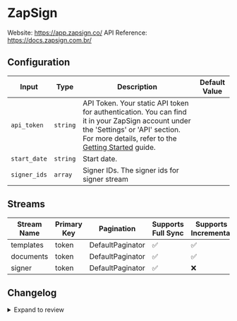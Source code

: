 # ZapSign
Website: https://app.zapsign.co/
API Reference: https://docs.zapsign.com.br/

## Configuration

| Input | Type | Description | Default Value |
|-------|------|-------------|---------------|
| `api_token` | `string` | API Token. Your static API token for authentication. You can find it in your ZapSign account under the &#39;Settings&#39; or &#39;API&#39; section. For more details, refer to the [Getting Started](https://docs.zapsign.com.br/english/getting-started#how-do-i-get-my-api-token) guide. |  |
| `start_date` | `string` | Start date.  |  |
| `signer_ids` | `array` | Signer IDs. The signer ids for signer stream |  |

## Streams
| Stream Name | Primary Key | Pagination | Supports Full Sync | Supports Incremental |
|-------------|-------------|------------|---------------------|----------------------|
| templates | token | DefaultPaginator | ✅ |  ✅  |
| documents | token | DefaultPaginator | ✅ |  ✅  |
| signer | token | DefaultPaginator | ✅ |  ❌  |

## Changelog

<details>
  <summary>Expand to review</summary>

| Version          | Date              | Pull Request | Subject        |
|------------------|-------------------|--------------|----------------|
| 0.0.23 | 2025-10-14 | [67982](https://github.com/airbytehq/airbyte/pull/67982) | Update dependencies |
| 0.0.22 | 2025-10-07 | [67252](https://github.com/airbytehq/airbyte/pull/67252) | Update dependencies |
| 0.0.21 | 2025-09-30 | [66841](https://github.com/airbytehq/airbyte/pull/66841) | Update dependencies |
| 0.0.20 | 2025-09-24 | [66463](https://github.com/airbytehq/airbyte/pull/66463) | Update dependencies |
| 0.0.19 | 2025-09-09 | [65667](https://github.com/airbytehq/airbyte/pull/65667) | Update dependencies |
| 0.0.18 | 2025-08-23 | [65401](https://github.com/airbytehq/airbyte/pull/65401) | Update dependencies |
| 0.0.17 | 2025-08-09 | [64856](https://github.com/airbytehq/airbyte/pull/64856) | Update dependencies |
| 0.0.16 | 2025-08-02 | [64352](https://github.com/airbytehq/airbyte/pull/64352) | Update dependencies |
| 0.0.15 | 2025-07-26 | [64082](https://github.com/airbytehq/airbyte/pull/64082) | Update dependencies |
| 0.0.14 | 2025-07-20 | [63652](https://github.com/airbytehq/airbyte/pull/63652) | Update dependencies |
| 0.0.13 | 2025-07-12 | [63172](https://github.com/airbytehq/airbyte/pull/63172) | Update dependencies |
| 0.0.12 | 2025-07-05 | [62720](https://github.com/airbytehq/airbyte/pull/62720) | Update dependencies |
| 0.0.11 | 2025-06-28 | [62238](https://github.com/airbytehq/airbyte/pull/62238) | Update dependencies |
| 0.0.10 | 2025-06-21 | [61752](https://github.com/airbytehq/airbyte/pull/61752) | Update dependencies |
| 0.0.9 | 2025-06-15 | [61228](https://github.com/airbytehq/airbyte/pull/61228) | Update dependencies |
| 0.0.8 | 2025-05-24 | [60739](https://github.com/airbytehq/airbyte/pull/60739) | Update dependencies |
| 0.0.7 | 2025-05-10 | [59999](https://github.com/airbytehq/airbyte/pull/59999) | Update dependencies |
| 0.0.6 | 2025-05-04 | [59551](https://github.com/airbytehq/airbyte/pull/59551) | Update dependencies |
| 0.0.5 | 2025-04-26 | [58947](https://github.com/airbytehq/airbyte/pull/58947) | Update dependencies |
| 0.0.4 | 2025-04-19 | [58552](https://github.com/airbytehq/airbyte/pull/58552) | Update dependencies |
| 0.0.3 | 2025-04-13 | [58037](https://github.com/airbytehq/airbyte/pull/58037) | Update dependencies |
| 0.0.2 | 2025-04-05 | [57383](https://github.com/airbytehq/airbyte/pull/57383) | Update dependencies |
| 0.0.1 | 2025-04-04 | [57008](https://github.com/airbytehq/airbyte/pull/57008) | Initial release by [@btkcodedev](https://github.com/btkcodedev) via Connector Builder |

</details>
